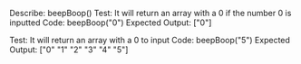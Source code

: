 Describe: beepBoop()
Test: It will return an array with a 0 if the number 0 is inputted
Code: beepBoop("0")
Expected Output: ["0"]

Test: It will return an array with a 0 to input
Code: beepBoop("5")
Expected Output: ["0" "1" "2" "3" "4" "5"]